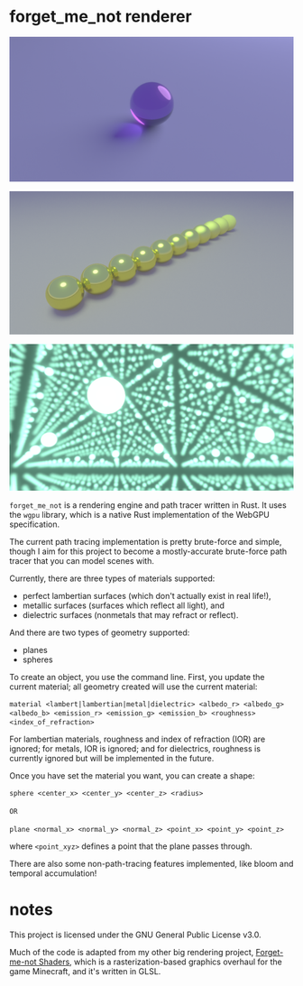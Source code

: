 # forget_me_not renderer

![glass ball](https://github.com/ambrosia13/forget_me_not/blob/main/screenshots/glass_ball.png?raw=true)

![metallic balls](https://github.com/ambrosia13/forget_me_not/blob/main/screenshots/metallic_balls.png?raw=true)

![mirror room](https://github.com/ambrosia13/forget_me_not/blob/main/screenshots/mirror_room.png?raw=true)

`forget_me_not` is a rendering engine and path tracer written in Rust. It uses the `wgpu` library, which is a native Rust implementation of the WebGPU specification.

The current path tracing implementation is pretty brute-force and simple, though I aim for this project to become a mostly-accurate brute-force path tracer that you can model scenes with.

Currently, there are three types of materials supported: 
- perfect lambertian surfaces (which don't actually exist in real life!), 
- metallic surfaces (surfaces which reflect all light), and 
- dielectric surfaces (nonmetals that may refract or reflect).

And there are two types of geometry supported: 
- planes
- spheres

To create an object, you use the command line. First, you update the current material; all geometry created will use the current material:
```
material <lambert|lambertian|metal|dielectric> <albedo_r> <albedo_g> <albedo_b> <emission_r> <emission_g> <emission_b> <roughness> <index_of_refraction>
```

For lambertian materials, roughness and index of refraction (IOR) are ignored; for metals, IOR is ignored; and for dielectrics, roughness is currently ignored but will be implemented in the future.

Once you have set the material you want, you can create a shape:
```
sphere <center_x> <center_y> <center_z> <radius>

OR

plane <normal_x> <normal_y> <normal_z> <point_x> <point_y> <point_z>
```
where `<point_xyz>` defines a point that the plane passes through.

There are also some non-path-tracing features implemented, like bloom and temporal accumulation!

# notes

This project is licensed under the GNU General Public License v3.0.

Much of the code is adapted from my other big rendering project, [Forget-me-not Shaders](https://github.com/ambrosia13/ForgetMeNot-Shaders), which is a rasterization-based graphics overhaul for the game Minecraft, and it's written in GLSL.